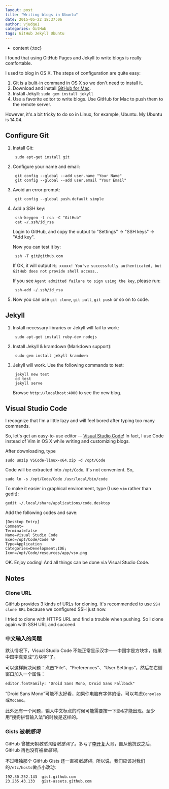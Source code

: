 ```yaml
---
layout: post
title: "Writing blogs in Ubuntu"
date: 2015-05-22 18:37:06
author: vjudge1
categories: GitHub
tags: GitHub Jekyll Ubuntu
---
```


* content
{:toc}

I found that using GitHub Pages and Jekyll to write blogs is really comfortable. 

I used to blog in OS X. The steps of configuration are quite easy:

1. Git is a bulit-in command in OS X so we don't need to install it.
2. Download and install [GitHub for Mac](https://mac.github.com).
3. Install Jekyll: `sudo gem install jekyll`
4. Use a favorite editor to write blogs. Use GitHub for Mac to push them to the remote server.

However, it's a bit tricky to do so in Linux, for example, Ubuntu. My Ubuntu is 14.04.





## Configure Git

1. Install Git: 

		sudo apt-get install git
	
2. Configure your name and email:

		git config --global --add user.name "Your Name"
		git config --global --add user.email "Your Email"
	
3. Avoid an error prompt:

		git config --global push.default simple

4. Add a SSH key:

		ssh-keygen -t rsa -C "GitHub"
		cat ~/.ssh/id_rsa
		
	Login to GitHub, and copy the output to "Settings" -> "SSH keys" -> "Add key".
	
	Now you can test it by:
	
		ssh -T git@github.com
	
	If OK, it will output `Hi xxxxx! You've successfully authenticated, but GitHub does not provide shell access.`.
	
	If you see `Agent admitted failure to sign using the key`, please run:
	
		ssh-add ~/.ssh/id_rsa
	
5. Now you can use `git clone`, `git pull`, `git push` or so on to code.

## Jekyll

1. Install necessary libraries or Jekyll will fail to work:

		sudo apt-get install ruby-dev nodejs
		
2. Install Jekyll & kramdown (Markdown support):

		sudo gem install jekyll kramdown

3. Jekyll will work. Use the following commands to test:

		jekyll new test
		cd test
		jekyll serve
	
	Browse `http://localhost:4000` to see the new blog.

## Visual Studio Code

I recognize that I'm a little lazy and will feel bored after typing too many commands. 

So, let's get an easy-to-use editor -- [Visual Studio Code](https://code.visualstudio.com)! In fact, I use Code instead of Vim in OS X while writing and customizing blogs.

After downloading, type

	sudo unzip VSCode-linux-x64.zip -d /opt/Code
	
Code will be extracted into `/opt/Code`. It's not convenient. So,

	sudo ln -s /opt/Code/Code /usr/local/bin/code
	
To make it easier in graphical environment, type (I use `vim` rather than gedit): 

	gedit ~/.local/share/applications/code.desktop
	
Add the following codes and save:
	
	[Desktop Entry]
	Comment=
	Terminal=false
	Name=Visual Studio Code
	Exec=/opt/Code/Code %F
	Type=Application
	Categories=Development;IDE;
	Icon=/opt/Code/resources/app/vso.png
	
OK. Enjoy coding! And all things can be done via Visual Studio Code.

## Notes

### Clone URL

GitHub provides 3 kinds of URLs for cloning. It's recommended to use `SSH clone URL` because we configured SSH just now. 

I tried to clone with HTTPS URL and find a trouble when pushing. So I clone again with SSH URL and succeed.

### 中文输入的问题

默认情况下，Visual Studio Code 不能正常显示汉字——中国字是方块字，结果中国字真变成“方块字”了。

可以这样解决问题：点击“File”、“Preferences”、“User Settings”，然后在右侧窗口加入一个属性：
 
	editor.fontFamily: "Droid Sans Mono, Droid Sans Fallback"

“Droid Sans Mono”可能不太好看，如果你电脑有字体的话，可以考虑`Consolas`或`Mocano`。

此外还有一个问题，输入中文标点的时候可能需要按一下`空格`才能出现。至少用“搜狗拼音输入法”的时候是这样的。

### Gists 被*敏感词*

GitHub 曾被天朝*敏感词*给*敏感词*了。多亏了[李开复](http://weibo.com/kaifulee?stat_date=201301&page=4)大哥，自从他抗议之后，GitHub 再也没有被*敏感词*。

不过唯独那个 GitHub Gists 还一直被*敏感词*。所以说，我们应该对我们的`/etc/hosts`做点小改动:

	192.30.252.143	gist.github.com
	23.235.43.133	gist-assets.github.com